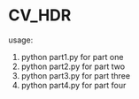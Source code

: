# CV_HDR

usage:
  1. python part1.py for part one
  2. python part2.py for part two
  3. python part3.py for part three
  4. python part4.py for part four
